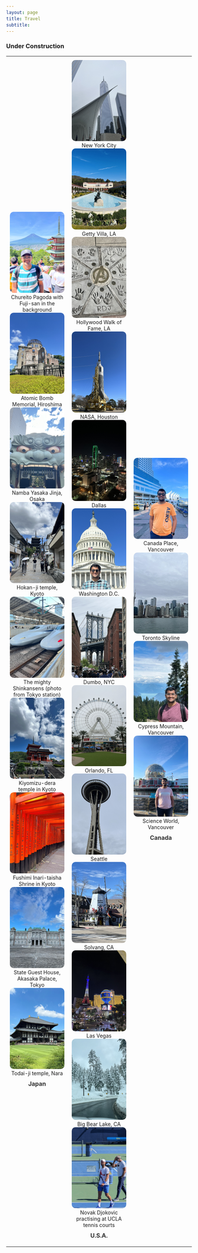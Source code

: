```yaml
---
layout: page
title: Travel
subtitle:
---
```

### Under Construction

<style>
  .carousel-table {
    width: 100%; /* Adjust width */
    max-width: 100%;
    margin: auto;
    table-layout: fixed;
    border-collapse: collapse;
    border: none
  }
  .carousel-table td {
    width: 33.3%;
    padding: 10px;
    border: none;
    text-align: center
  }
  .swiper-container {
    justify-content: center;
    width: 150px;
    max-width: 300px;
    height: 150px;
    margin: auto;
    position: relative
  }
  .swiper-slide img {
    width: 220px;
    height: 220px;
    object-fit: cover;
    border-radius: 10px;
  }

  .caption {
    text-align: center
  }


  .slideshow-caption {
    text-align: center;
    font-size: 16px;
    font-weight: bold;
    margin-top: 10px;
    color: #333;
  }

  .swiper-pagination {
    position: relative !important; /* Moves the dots below */
    margin-top: 10px; /* Adds space between caption and dots */
    text-align: center;
  }

</style>

<table class="carousel-table">
  <tr>
    <td>
    <!--Japan-->
      <div class="swiper mySwiper1">
        <div class="swiper-wrapper">
          <div class="swiper-slide">
            <img src="/assets/img/japan/IMG_1001.jpg" alt="Trip 1">
            <div class="caption">Chureito Pagoda with Fuji-san in the background</div>
          </div>
          <div class="swiper-slide">
            <img src="/assets/img/japan/hiroshima.JPEG" alt="Trip 1">
            <div class="caption">Atomic Bomb Memorial, Hiroshima</div>
          </div>
          <div class="swiper-slide">
            <img src="/assets/img/japan/osaka.JPEG" alt="Trip 1">
            <div class="caption">Namba Yasaka Jinja, Osaka</div>
          </div>
          <div class="swiper-slide">
            <img src="/assets/img/japan/IMG_1767.JPEG" alt="Trip 1">
            <div class="caption">Hokan-ji temple, Kyoto</div>
          </div>
          <div class="swiper-slide">
            <img src="/assets/img/japan/IMG_1719.jpg" alt="Trip 1">
            <div class="caption">The mighty Shinkansens (photo from Tokyo station)</div>
          </div>
          <div class="swiper-slide">
            <img src="/assets/img/japan/IMG_1776.jpg" alt="Trip 1">
            <div class="caption">Kiyomizu-dera temple in Kyoto</div>
          </div>
          <div class="swiper-slide">
            <img src="/assets/img/japan/IMG_1795.jpg" alt="Trip 1">
            <div class="caption">Fushimi Inari-taisha Shrine in Kyoto</div>
          </div>
          <div class="swiper-slide">
            <img src="/assets/img/japan/IMG_2120.jpg" alt="Trip 1">
            <div class="caption">State Guest House, Akasaka Palace, Tokyo</div>
          </div>
          <div class="swiper-slide">
            <img src="/assets/img/japan/IMG_2354.jpg" alt="Trip 1">
            <div class="caption">Todai-ji temple, Nara</div>
          </div>
        </div>
        <div class="slideshow-caption">Japan</div>
        <div class="swiper-pagination"></div>
      </div>
    </td>
    <!--USA-->
    <td>
      <div class="swiper mySwiper2">
        <div class="swiper-wrapper">
          <div class="swiper-slide">
            <img src="/assets/img/US/nyc2.JPEG" alt="Trip 2">
            <div class="caption">New York City</div>
          </div>
          <div class="swiper-slide">
            <img src="/assets/img/US/LA.JPEG" alt="Trip 2">
            <div class="caption">Getty Villa, LA</div>
          </div>
          <div class="swiper-slide">
            <img src="/assets/img/US/LA2.JPEG" alt="Trip 2">
            <div class="caption">Hollywood Walk of Fame, LA</div>
          </div>
          <div class="swiper-slide">
            <img src="/assets/img/US/houston.JPEG" alt="Trip 2">
            <div class="caption">NASA, Houston</div>
          </div>
          <div class="swiper-slide">
            <img src="/assets/img/US/dallas.JPEG" alt="Trip 2">
            <div class="caption">Dallas</div>
          </div>
          <div class="swiper-slide">
            <img src="/assets/img/US/dc.JPEG" alt="Trip 2">
            <div class="caption">Washington D.C.</div>
          </div>
          <div class="swiper-slide">
            <img src="/assets/img/US/nyc.JPEG" alt="Trip 2">
            <div class="caption">Dumbo, NYC</div>
          </div>
          <div class="swiper-slide">
            <img src="/assets/img/US/orlando.JPEG" alt="Trip 2">
            <div class="caption">Orlando, FL</div>
          </div>
          <div class="swiper-slide">
            <img src="/assets/img/US/seattle.JPEG" alt="Trip 2">
            <div class="caption">Seattle</div>
          </div>
          <div class="swiper-slide">
            <img src="/assets/img/US/solvang.JPEG" alt="Trip 2">
            <div class="caption">Solvang, CA</div>
          </div>
          <div class="swiper-slide">
            <img src="/assets/img/US/vegas.JPEG" alt="Trip 2">
            <div class="caption">Las Vegas</div>
          </div>
          <div class="swiper-slide">
            <img src="/assets/img/US/big_bear.JPEG" alt="Trip 2">
            <div class="caption">Big Bear Lake, CA</div>
          </div>
          <div class="swiper-slide">
            <img src="/assets/img/US/djoko.jpg" alt="Trip 2">
            <div class="caption">Novak Djokovic practising at UCLA tennis courts</div>
          </div>
        </div>
        <div class="slideshow-caption">U.S.A.</div>
        <div class="swiper-pagination"></div>
      </div>
    </td>
    <!--Canada-->
    <td>
      <div class="swiper mySwiper2">
        <div class="swiper-wrapper">
          <div class="swiper-slide">
            <img src="/assets/img/canada/vancouver1.jpg" alt="Canada">
            <div class="caption">Canada Place, Vancouver</div>
          </div>
          <div class="swiper-slide">
            <img src="/assets/img/canada/toronto.jpg" alt="Canada">
            <div class="caption">Toronto Skyline</div>
          </div>
          <div class="swiper-slide">
            <img src="/assets/img/canada/vancouver2.jpg" alt="Canada">
            <div class="caption">Cypress Mountain, Vancouver</div>
          </div>
          <div class="swiper-slide">
            <img src="/assets/img/canada/vancouver3.jpg" alt="Canada">
            <div class="caption">Science World, Vancouver</div>
          </div>
        </div>
        <div class="slideshow-caption">Canada</div>
        <div class="swiper-pagination"></div>
      </div>
    </td>
  </tr>
</table>

<script>
  document.addEventListener("DOMContentLoaded", function () {
    let carousels = document.querySelectorAll(".swiper");
    carousels.forEach((carousel, index) => {
      new Swiper(`.mySwiper${index + 1}`, {
        loop: true,
        autoplay: { delay: 3000 },
        slidesPerView: 1,
        pagination: { el: ".swiper-pagination", clickable: true },
      });
    });
  });
</script>


